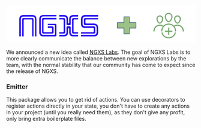 <p align="center">

  ![CLI Screenshot](../assets/ngxs-labs.png)

</p>

We announced a new idea called [NGXS Labs](https://github.com/ngxs-labs). The goal of NGXS Labs is to more clearly communicate the balance between new explorations by the team, with the normal stability that our community has come to expect since the release of NGXS.

### Emitter

This package allows you to get rid of actions. You can use decorators to register actions directly in your state, you don't have to create any actions in your project (until you really need them), as they don't give any profit, only bring extra boilerplate files.

